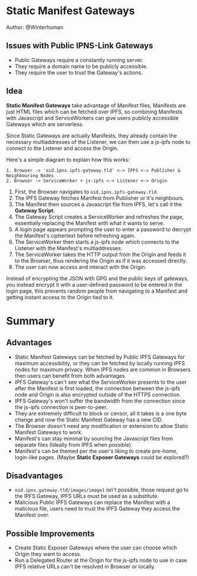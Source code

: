 # Static Manifest Gateways

Author: @Winterhuman

## Issues with Public IPNS-Link Gateways

- Public Gateways require a constantly running server.
- They require a domain name to be publicly accessible.
- They require the user to trust the Gateway's actions.


## Idea

**Static Manifest Gateways** take advantage of Manifest files, Manifests are just HTML files which can be fetched over IPFS, so combining Manifests with Javascript and ServiceWorkers can give users publicly accessible Gateways which are serverless. 

Since Static Gateways are actually Manifests, they already contain the necessary multiaddresses of the Listener, we can then use a js-ipfs node to connect to the Listener and access the Origin.

Here's a simple diagram to explain how this works:

```
1. Browser -> 'oid.ipns.ipfs-gateway.tld' <-> IPFS <-> Publisher & Neighbouring Nodes
2. Browser -> ServiceWorker + js-ipfs <-> Listener <-> Origin
```

1. First, the Browser navigates to `oid.ipns.ipfs-gateway.tld`.
2. The IPFS Gateway fetches Manifest from Publisher or it's neighbours.
3. The Manifest then sources a Javascript file from IPFS, let's call it the **Gateway Script**.
4. The Gateway Script creates a ServiceWorker and refreshes the page, essentially replacing the Manifest with what it wants to serve.
5. A login page appears prompting the user to enter a password to decrypt the Manifest's ciphertext before refreshing again.
6. The ServiceWorker then starts a js-ipfs node which connects to the Listener with the Manifest's multiaddresses.
7. The ServiceWorker takes the HTTP output from the Origin and feeds it to the Browser, thus rendering the Origin as if it was accessed directly.
8. The user can now access and interact with the Origin.

Instead of encrypting the JSON with GPG and the public keys of gateways, you instead encrypt it with a user-defined password to be entered in the login page, this prevents random people from navigating to a Manifest and getting instant access to the Origin tied to it.


# Summary


## Advantages

- Static Manifest Gateways can be fetched by Public IPFS Gateways for maximum accessibility, or they can be fetched by locally running IPFS nodes for maximum privacy. When IPFS nodes are common in Browsers then users can benefit from both advantages.
- IPFS Gateway's can't see what the ServiceWorker presents to the user after the Manifest is first loaded, the connection between the js-ipfs node and Origin is also encrypted outside of the HTTPS connection.
- IPFS Gateway's won't suffer the bandwidth from the connection since the js-ipfs connection is peer-to-peer.
- They are extremely difficult to block or censor, all it takes is a one byte change and now the Static Manifest Gateway has a new CID.
- The Browser doesn't need any modification or extension to allow Static Manifest Gateways to work.
- Manifest's can stay minimal by sourcing the Javascript files from separate files (Ideally from IPFS when possible).
- Manifest's can be themed per the user's liking to create pre-home, login-like pages. (Maybe **Static Exposer Gateways** could be explored?)


## Disadvantages

- `oid.ipns.gateway.tld/images/image1` isn't possible, those request go to the IPFS Gateway, IPFS URLs must be used as a substitute.
- Malicious Public IPFS Gateways can replace the Manifest with a malicious file, users need to trust the IPFS Gateway they access the Manifest over.

## Possible Improvements

- Create Static Exposer Gateways where the user can choose which Origin they want to access.
- Run a Delegated Router at the Origin for the js-ipfs node to use in case IPFS relative URLs can't be resolved in Browser or locally.
